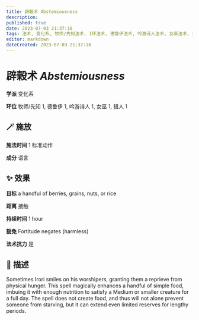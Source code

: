 ```yaml
---
title: 辟榖术 Abstemiousness
description: 
published: true
date: 2023-07-03 21:37:18
tags: 法术, 变化系, 牧师/先知法术, 1环法术, 德鲁伊法术, 吟游诗人法术, 女巫法术, 猎人法术
editor: markdown
dateCreated: 2023-07-03 21:37:18
---
```


# **辟榖术** *Abstemiousness*

**学派** 变化系 

**环位** 牧师/先知 1, 德鲁伊 1, 吟游诗人 1, 女巫 1, 猎人 1

## 🪄 施放

**施法时间** 1 标准动作

**成分** 语言

## ✨ 效果 

**目标** a handful of berries, grains, nuts, or rice 

**距离** 接触  

**持续时间** 1 hour 

**豁免** Fortitude negates (harmless)

**法术抗力** 是

## 📖 描述

Sometimes Irori smiles on his worshipers, granting them a reprieve from physical hunger. This spell magically enhances a handful of simple food, imbuing it with enough nutrition to satisfy a Medium or smaller creature for a full day. The spell does not create food, and thus will not alone prevent someone from starving, but it can extend even limited reserves for lengthy periods.
    